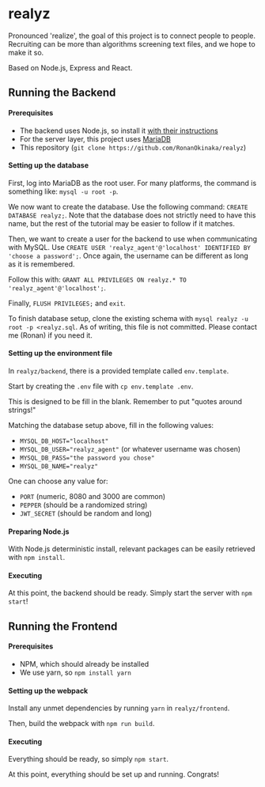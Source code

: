 # realyz

Pronounced 'realize', the goal of this project is to connect people to people. Recruiting can be more than algorithms screening text files, and we hope to make it so.

Based on Node.js, Express and React.

## Running the Backend

#### Prerequisites
- The backend uses Node.js, so install it [with their instructions](https://nodejs.org/en/download/package-manager/)
- For the server layer, this project uses [MariaDB](https://mariadb.com/downloads/)
- This repository (`git clone https://github.com/RonanOkinaka/realyz`)

#### Setting up the database
First, log into MariaDB as the root user. For many platforms, the command is something like: `mysql -u root -p`.

We now want to create the database. Use the following command: `CREATE DATABASE realyz;`.
Note that the database does not strictly need to have this name, but the rest of the tutorial may be easier to follow if it matches.

Then, we want to create a user for the backend to use when communicating with MySQL.
Use `CREATE USER 'realyz_agent'@'localhost' IDENTIFIED BY 'choose a password';`.
Once again, the username can be different as long as it is remembered.

Follow this with: `GRANT ALL PRIVILEGES ON realyz.* TO 'realyz_agent'@'localhost';`.

Finally, `FLUSH PRIVILEGES;` and `exit`.

To finish database setup, clone the existing schema with `mysql realyz -u root -p <realyz.sql`.
As of writing, this file is not committed. Please contact me (Ronan) if you need it.

#### Setting up the environment file
In `realyz/backend`, there is a provided template called `env.template`.

Start by creating the `.env` file with `cp env.template .env`.

This is designed to be fill in the blank. Remember to put "quotes around strings!"

Matching the database setup above, fill in the following values:
- `MYSQL_DB_HOST="localhost"`
- `MYSQL_DB_USER="realyz_agent"` (or whatever username was chosen)
- `MYSQL_DB_PASS="the password you chose"`
- `MYSQL_DB_NAME="realyz"`

One can choose any value for:
- `PORT` (numeric, 8080 and 3000 are common)
- `PEPPER` (should be a randomized string)
- `JWT_SECRET` (should be random and long)

#### Preparing Node.js
With Node.js deterministic install, relevant packages can be easily retrieved with `npm install`.

#### Executing
At this point, the backend should be ready. Simply start the server with `npm start`!

## Running the Frontend

#### Prerequisites
- NPM, which should already be installed
- We use yarn, so `npm install yarn`

#### Setting up the webpack

Install any unmet dependencies by running `yarn` in `realyz/frontend`.

Then, build the webpack with `npm run build`.

#### Executing

Everything should be ready, so simply `npm start`.

At this point, everything should be set up and running. Congrats!
